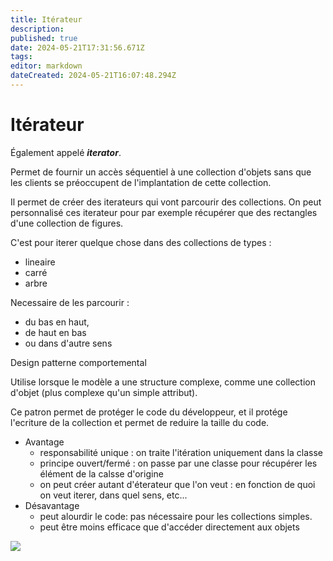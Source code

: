 ```yaml
---
title: Itérateur
description: 
published: true
date: 2024-05-21T17:31:56.671Z
tags: 
editor: markdown
dateCreated: 2024-05-21T16:07:48.294Z
---
```


# Itérateur

Également appelé ***iterator***.

Permet de fournir un accès séquentiel à une collection d'objets sans que les clients se préoccupent de l'implantation de cette collection.

Il permet de créer des iterateurs qui vont parcourir des collections. On peut personnalisé ces iterateur pour par exemple récupérer que des rectangles d'une collection de figures.

C'est pour iterer quelque chose dans des collections de types :

- lineaire
- carré
- arbre

Necessaire de les parcourir :

- du bas en haut,
- de haut en bas
- ou dans d'autre sens

Design patterne comportemental

Utilise lorsque le modèle a une structure complexe, comme une collection d'objet (plus complexe qu'un simple attribut).

Ce patron permet de protéger le code du développeur, et il protége l'ecriture de la collection et permet de reduire la taille du code.

- Avantage
	- responsabilité unique : on traite l'itération uniquement dans la classe
    - principe ouvert/fermé : on passe par une classe pour récupérer les élément de la calsse d'origine
    - on peut créer autant d'éterateur que l'on veut : en fonction de quoi on veut iterer, dans quel sens, etc...
- Désavantage
	- peut alourdir le code: pas nécessaire pour les collections simples.
    - peut être moins efficace que d'accéder directement aux objets
    
[![](https://wiki.akipe.fr///uploads/images/gallery/2022-09/scaled-1680-/cV16dAmjfbk5ltVV-image-1663244131726.png)](https://wiki.akipe.fr///uploads/images/gallery/2022-09/cV16dAmjfbk5ltVV-image-1663244131726.png)